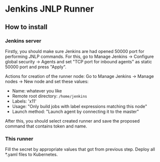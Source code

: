 # Jenkins JNLP Runner

## How to install

### Jenkins server

Firstly, you should make sure Jenkins are had opened 50000 port for performing JNLP commands.
For this, go to Manage Jenkins -> Configure global security -> Agents and set "TCP port for inbound agents" as static 50000 port and press "Apply".

Actions for creation of the runner node:
Go to Manage Jenkins -> Manage nodes -> New node and set these values:
* Name: whatever you like
* Remote root directory: `/home/jenkins`
* Labels: 'x11'
* Usage: "Only build jobs with label expressions matching this node"
* Launch method: "Launch agent by connecting it to the master"

After this, you should select created runner and save the proposed command that contains token and name.

### This runner

Fill the secret by appropriate values that got from previous step.
Deploy all *.yaml files to Kubernetes.